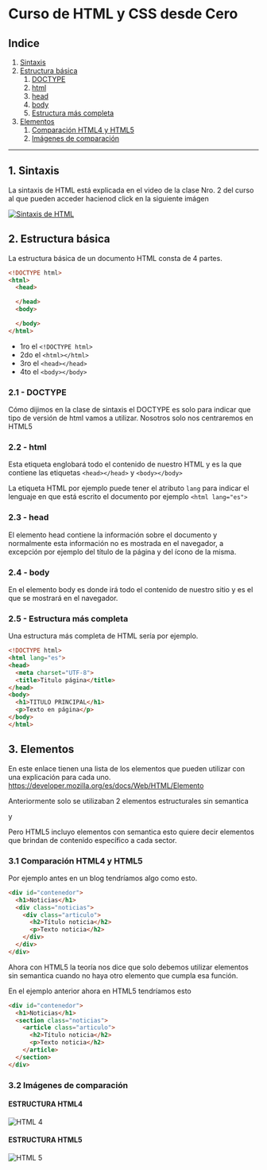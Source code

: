 # Curso de HTML y CSS desde Cero

## Indice

1. [Sintaxis](#id1)
2. [Estructura básica](#id2)
    1. [DOCTYPE](#id21)
    2. [html](#id22)
    3. [head](#id23)
    4. [body](#id24)
    5. [Estructura más completa](#id25)
3. [Elementos](#id3)
    1. [Comparación HTML4 y HTML5](#id31)
    2.  [Imágenes de comparación](#id32)

------------

<div id="id1"></div>

## 1. Sintaxis
La sintaxis de HTML está explicada en el video de la clase Nro. 2 del curso al que pueden acceder hacienod click en la siguiente imágen

[![Sintaxis de HTML](http://img.youtube.com/vi/e630-l5DQW4/0.jpg)](http://www.youtube.com/watch?v=e630-l5DQW4 "Sintaxis de HTML")


<div id="id2"></div>

## 2. Estructura básica

La estructura básica de un documento HTML consta de 4 partes.

```html
<!DOCTYPE html>
<html>
  <head>

  </head>
  <body>

  </body>
</html>
```

- 1ro el `<!DOCTYPE html>`
- 2do el `<html></html>`
- 3ro el `<head></head>`
- 4to el `<body></body>`

<div id="id21"></div>

### 2.1 - DOCTYPE
Cómo dijimos en la clase de sintaxis el DOCTYPE es solo para indicar que tipo de versión de html vamos a utilizar. Nosotros solo nos centraremos en HTML5

<div id="id22"></div>

### 2.2 - html
Esta etiqueta englobará todo el contenido de nuestro HTML y es la que contiene las etiquetas `<head></head>` y `<body></body>`

La etiqueta HTML por ejemplo puede tener el atributo `lang` para indicar el lenguaje en que está escrito el documento por ejemplo
`<html lang="es">`

<div id="id23"></div>

### 2.3 - head
El elemento head contiene la información sobre el documento y normalmente esta información no es mostrada en el navegador, a excepción por ejemplo del título de la página y del ícono de la misma.

<div id="id24"></div>

### 2.4 - body
En el elemento body es donde irá todo el contenido de nuestro sitio y es el que se mostrará en el navegador.

<div id="id25"></div>

### 2.5 - Estructura más completa

Una estructura más completa de HTML sería por ejemplo.

```html
<!DOCTYPE html>
<html lang="es">
<head>
  <meta charset="UTF-8">
  <title>Titulo página</title>
</head>
<body>
  <h1>TITULO PRINCIPAL</h1>
  <p>Texto en página</p>
</body>
</html>
```


<div id="id3"></div>

## 3. Elementos
En este enlace tienen una lista de los elementos que pueden utilizar con una explicación para cada uno.
https://developer.mozilla.org/es/docs/Web/HTML/Elemento

Anteriormente solo se utilizaban 2 elementos estructurales sin semantica <div> y <span>

Pero HTML5 incluyo elementos con semantica esto quiere decir elementos que brindan de contenido específico a cada sector.

<div id="id31"></div>

### 3.1 Comparación HTML4 y HTML5

Por ejemplo antes en un blog tendríamos algo como esto.

```html
<div id="contenedor">
  <h1>Noticias</h1>
  <div class="noticias">
    <div class="articulo">
      <h2>Título noticia</h2>
      <p>Texto noticia</h2>
    </div>
  </div>
</div>
```

Ahora con HTML5 la teoría nos dice que solo debemos utilizar elementos sin semantica cuando no haya otro elemento que cumpla esa función.

En el ejemplo anterior ahora en HTML5 tendríamos esto

```html
<div id="contenedor">
  <h1>Noticias</h1>
  <section class="noticias">
    <article class="articulo">
      <h2>Título noticia</h2>
      <p>Texto noticia</h2>
    </article>
  </section>
</div>
```

<div id="id32"></div>

### 3.2 Imágenes de comparación

#### ESTRUCTURA HTML4
![HTML 4](https://tutorial.techaltum.com/images/html4.jpg "Estructura HTML4")

#### ESTRUCTURA HTML5
![HTML 5](https://tutorial.techaltum.com/images/html5.jpg "Estructura HTML5")


